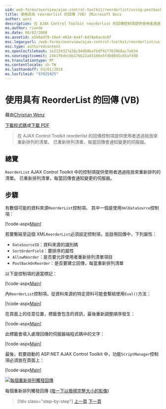 ```yaml
---
uid: web-forms/overview/ajax-control-toolkit/reorderlist/using-postbacks-with-reorderlist-vb
title: 使用具有 reorderlist 的回傳 (VB) |Microsoft Docs
author: wenz
description: 在 AJAX Control Toolkit reorderlist 的回傳控制項提供使用者透過拖放來重新排列的清單。 已重新排列清單，每當 po...
ms.author: riande
ms.date: 06/02/2008
ms.assetid: e5b6ed70-19ed-4024-ba4f-6d78e8acdc0f
msc.legacyurl: /web-forms/overview/ajax-control-toolkit/reorderlist/using-postbacks-with-reorderlist-vb
msc.type: authoredcontent
ms.openlocfilehash: 1e2124327a36c94db8bafbdf91f767068ac7e834
ms.sourcegitcommit: 24b1f6decbb17bb22a45166e5fdb0845c65af498
ms.translationtype: MT
ms.contentlocale: zh-TW
ms.lasthandoff: 03/01/2019
ms.locfileid: "57025425"
---
```

<a name="using-postbacks-with-reorderlist-vb"></a>使用具有 ReorderList 的回傳 (VB)
====================
藉由[Christian Wenz](https://github.com/wenz)

[下載程式碼](http://download.microsoft.com/download/9/3/f/93f8daea-bebd-4821-833b-95205389c7d0/ReorderList4.vb.zip)或[下載 PDF](http://download.microsoft.com/download/2/d/c/2dc10e34-6983-41d4-9c08-f78f5387d32b/reorderlist4VB.pdf)

> 在 AJAX Control Toolkit reorderlist 的回傳控制項提供使用者透過拖放來重新排列的清單。 已重新排列清單，每當回傳會通知變更的伺服器。


## <a name="overview"></a>總覽

`ReorderList` AJAX Control Toolkit 中的控制項提供使用者透過拖放來重新排列的清單。 已重新排列清單，每當回傳會通知變更的伺服器。

## <a name="steps"></a>步驟

有數個可能的資料來源`ReorderList`控制項。 其中一個是使用`XmlDataSource`控制項：

[!code-aspx[Main](using-postbacks-with-reorderlist-vb/samples/sample1.aspx)]

若要繫結至這個 XML`ReorderList`必須設定控制項，並啟用回傳中，下列屬性：

- `DataSourceID`：資料來源的識別碼
- `SortOrderField`：要排序的屬性
- `AllowReorder`：是否要允許使用者重新排列清單項目
- `PostBackOnReorder`：是否要建立回傳，每當重新排列清單

以下是控制項的適當標記：

[!code-aspx[Main](using-postbacks-with-reorderlist-vb/samples/sample2.aspx)]

內`ReorderList`控制項，從資料來源的特定資料可能會繫結使用`Eval()`方法：

[!code-aspx[Main](using-postbacks-with-reorderlist-vb/samples/sample3.aspx)]

在頁面上的任意位置，標籤會包含的資訊，最後重新調整順序發生：

[!code-aspx[Main](using-postbacks-with-reorderlist-vb/samples/sample4.aspx)]

此標籤會填入處理回傳的伺服器端程式碼中的文字：

[!code-aspx[Main](using-postbacks-with-reorderlist-vb/samples/sample5.aspx)]

最後，若要啟動的 ASP.NET AJAX Control Toolkit 中，功能`ScriptManager`控制項必須放在頁面上：

[!code-aspx[Main](using-postbacks-with-reorderlist-vb/samples/sample6.aspx)]


[![每個重新排列觸發回傳](using-postbacks-with-reorderlist-vb/_static/image2.png)](using-postbacks-with-reorderlist-vb/_static/image1.png)

每個重新排列觸發回傳 ([按一下以檢視完整大小的影像](using-postbacks-with-reorderlist-vb/_static/image3.png))

> [!div class="step-by-step"]
> [上一頁](drag-and-drop-via-reorderlist-cs.md)
> [下一頁](drag-and-drop-via-reorderlist-vb.md)
